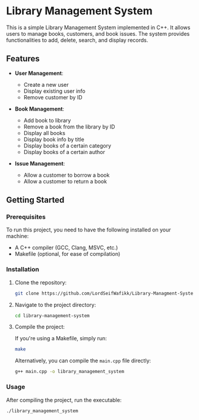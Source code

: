 # Library Management System

This is a simple Library Management System implemented in C++. It allows users to manage books, customers, and book issues. The system provides functionalities to add, delete, search, and display records.

## Features

- **User Management**:
  - Create a new user
  - Display existing user info
  - Remove customer by ID

- **Book Management**:
  - Add book to library
  - Remove a book from the library by ID
  - Display all books
  - Display book info by title
  - Display books of a certain category
  - Display books of a certain author

- **Issue Management**:
  - Allow a customer to borrow a book
  - Allow a customer to return a book

## Getting Started

### Prerequisites

To run this project, you need to have the following installed on your machine:

- A C++ compiler (GCC, Clang, MSVC, etc.)
- Makefile (optional, for ease of compilation)

### Installation

1. Clone the repository:

    ```bash
    git clone https://github.com/LordSeifWafikk/Library-Managment-System
    ```

2. Navigate to the project directory:

    ```bash
    cd library-management-system
    ```

3. Compile the project:

    If you're using a Makefile, simply run:

    ```bash
    make
    ```

    Alternatively, you can compile the `main.cpp` file directly:

    ```bash
    g++ main.cpp -o library_management_system
    ```

### Usage

After compiling the project, run the executable:

```bash
./library_management_system
